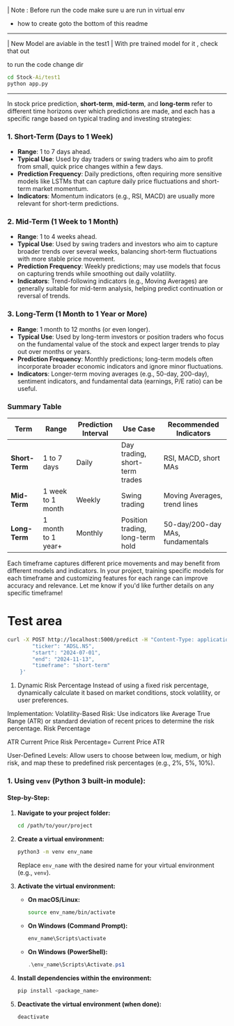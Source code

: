 | Note : Before run the code make sure u are run in virtual env 
- how to create goto the bottom of this readme 

---

| New Model are aviable in the test1 
| With pre trained model for it , check that out

to run the code change dir
```cmd
cd Stock-Ai/test1
python app.py

```

---

In stock price prediction, **short-term**, **mid-term**, and **long-term** refer to different time horizons over which predictions are made, and each has a specific range based on typical trading and investing strategies:

### 1. **Short-Term** (Days to 1 Week)
   - **Range**: 1 to 7 days ahead.
   - **Typical Use**: Used by day traders or swing traders who aim to profit from small, quick price changes within a few days.
   - **Prediction Frequency**: Daily predictions, often requiring more sensitive models like LSTMs that can capture daily price fluctuations and short-term market momentum.
   - **Indicators**: Momentum indicators (e.g., RSI, MACD) are usually more relevant for short-term predictions.

### 2. **Mid-Term** (1 Week to 1 Month)
   - **Range**: 1 to 4 weeks ahead.
   - **Typical Use**: Used by swing traders and investors who aim to capture broader trends over several weeks, balancing short-term fluctuations with more stable price movement.
   - **Prediction Frequency**: Weekly predictions; may use models that focus on capturing trends while smoothing out daily volatility.
   - **Indicators**: Trend-following indicators (e.g., Moving Averages) are generally suitable for mid-term analysis, helping predict continuation or reversal of trends.

### 3. **Long-Term** (1 Month to 1 Year or More)
   - **Range**: 1 month to 12 months (or even longer).
   - **Typical Use**: Used by long-term investors or position traders who focus on the fundamental value of the stock and expect larger trends to play out over months or years.
   - **Prediction Frequency**: Monthly predictions; long-term models often incorporate broader economic indicators and ignore minor fluctuations.
   - **Indicators**: Longer-term moving averages (e.g., 50-day, 200-day), sentiment indicators, and fundamental data (earnings, P/E ratio) can be useful.

### Summary Table

| Term       | Range                  | Prediction Interval | Use Case                         | Recommended Indicators     |
|------------|------------------------|---------------------|----------------------------------|----------------------------|
| **Short-Term** | 1 to 7 days           | Daily               | Day trading, short-term trades  | RSI, MACD, short MAs       |
| **Mid-Term**   | 1 week to 1 month     | Weekly             | Swing trading                   | Moving Averages, trend lines |
| **Long-Term**  | 1 month to 1 year+    | Monthly            | Position trading, long-term hold | 50-day/200-day MAs, fundamentals |

Each timeframe captures different price movements and may benefit from different models and indicators. In your project, training specific models for each timeframe and customizing features for each range can improve accuracy and relevance. Let me know if you'd like further details on any specific timeframe!



# Test area
```bash
curl -X POST http://localhost:5000/predict -H "Content-Type: application/json" -d '{
        "ticker": "ADSL.NS",
        "start": "2024-07-01",
        "end": "2024-11-13",
        "timeframe": "short-term"
    }'
```


1. Dynamic Risk Percentage
Instead of using a fixed risk percentage, dynamically calculate it based on market conditions, stock volatility, or user preferences.

Implementation:
Volatility-Based Risk: Use indicators like Average True Range (ATR) or standard deviation of recent prices to determine the risk percentage.
Risk Percentage


ATR
Current Price
Risk Percentage= 
Current Price
ATR
​
 
User-Defined Levels: Allow users to choose between low, medium, or high risk, and map these to predefined risk percentages (e.g., 2%, 5%, 10%).





### **1. Using `venv` (Python 3 built-in module):**
#### **Step-by-Step:**
1. **Navigate to your project folder:**
   ```bash
   cd /path/to/your/project
   ```

2. **Create a virtual environment:**
   ```bash
   python3 -m venv env_name
   ```
   Replace `env_name` with the desired name for your virtual environment (e.g., `venv`).

3. **Activate the virtual environment:**
   - **On macOS/Linux:**
     ```bash
     source env_name/bin/activate
     ```
   - **On Windows (Command Prompt):**
     ```cmd
     env_name\Scripts\activate
     ```
   - **On Windows (PowerShell):**
     ```powershell
     .\env_name\Scripts\Activate.ps1
     ```

4. **Install dependencies within the environment:**
   ```bash
   pip install <package_name>
   ```

5. **Deactivate the virtual environment (when done):**
   ```bash
   deactivate
   ```
